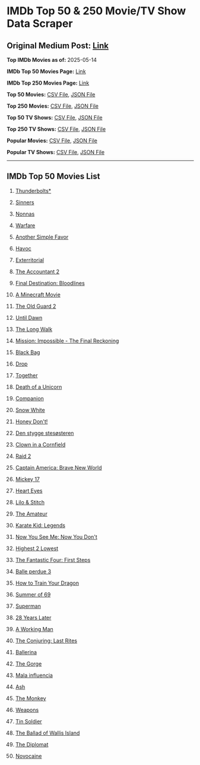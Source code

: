 # IMDb Top 50 & 250 Movie/TV Show Data Scraper

## Original Medium Post: [Link](https://medium.com/@nishantsahoo/which-movie-should-i-watch-5c83a3c0f5b1)

**Top IMDb Movies as of:** 2025-05-14

**IMDb Top 50 Movies Page:** [Link](https://www.imdb.com/search/title/?title_type=feature&release_date=2025-01-01,2025-12-31)

**IMDb Top 250 Movies Page:** [Link](https://www.imdb.com/chart/top/)

**Top 50 Movies:** [CSV File](/data/top50/movies.csv), [JSON File](/data/top50/movies.json)

**Top 250 Movies:** [CSV File](/data/top250/movies.csv), [JSON File](/data/top250/movies.json)

**Top 50 TV Shows:** [CSV File](/data/top50/shows.csv), [JSON File](/data/top50/shows.json)

**Top 250 TV Shows:** [CSV File](/data/top250/shows.csv), [JSON File](/data/top250/shows.json)

**Popular Movies:** [CSV File](/data/popular/movies.csv), [JSON File](/data/popular/movies.json)

**Popular TV Shows:** [CSV File](/data/popular/shows.csv), [JSON File](/data/popular/shows.json)

---

## IMDb Top 50 Movies List

1. [Thunderbolts\*](https://www.imdb.com/title/tt20969586/)

2. [Sinners](https://www.imdb.com/title/tt31193180/)

3. [Nonnas](https://www.imdb.com/title/tt28309594/)

4. [Warfare](https://www.imdb.com/title/tt31434639/)

5. [Another Simple Favor](https://www.imdb.com/title/tt20214908/)

6. [Havoc](https://www.imdb.com/title/tt14123284/)

7. [Exterritorial](https://www.imdb.com/title/tt30876483/)

8. [The Accountant 2](https://www.imdb.com/title/tt7068946/)

9. [Final Destination: Bloodlines](https://www.imdb.com/title/tt9619824/)

10. [A Minecraft Movie](https://www.imdb.com/title/tt3566834/)

11. [The Old Guard 2](https://www.imdb.com/title/tt14961624/)

12. [Until Dawn](https://www.imdb.com/title/tt30955489/)

13. [The Long Walk](https://www.imdb.com/title/tt10374610/)

14. [Mission: Impossible - The Final Reckoning](https://www.imdb.com/title/tt9603208/)

15. [Black Bag](https://www.imdb.com/title/tt30988739/)

16. [Drop](https://www.imdb.com/title/tt32149847/)

17. [Together](https://www.imdb.com/title/tt31184028/)

18. [Death of a Unicorn](https://www.imdb.com/title/tt28443655/)

19. [Companion](https://www.imdb.com/title/tt26584495/)

20. [Snow White](https://www.imdb.com/title/tt6208148/)

21. [Honey Don't!](https://www.imdb.com/title/tt30645201/)

22. [Den stygge stesøsteren](https://www.imdb.com/title/tt29344903/)

23. [Clown in a Cornfield](https://www.imdb.com/title/tt23060698/)

24. [Raid 2](https://www.imdb.com/title/tt28089700/)

25. [Captain America: Brave New World](https://www.imdb.com/title/tt14513804/)

26. [Mickey 17](https://www.imdb.com/title/tt12299608/)

27. [Heart Eyes](https://www.imdb.com/title/tt32558992/)

28. [Lilo & Stitch](https://www.imdb.com/title/tt11655566/)

29. [The Amateur](https://www.imdb.com/title/tt0899043/)

30. [Karate Kid: Legends](https://www.imdb.com/title/tt1674782/)

31. [Now You See Me: Now You Don't](https://www.imdb.com/title/tt4712810/)

32. [Highest 2 Lowest](https://www.imdb.com/title/tt31194612/)

33. [The Fantastic Four: First Steps](https://www.imdb.com/title/tt10676052/)

34. [Balle perdue 3](https://www.imdb.com/title/tt29768333/)

35. [How to Train Your Dragon](https://www.imdb.com/title/tt26743210/)

36. [Summer of 69](https://www.imdb.com/title/tt32378300/)

37. [Superman](https://www.imdb.com/title/tt5950044/)

38. [28 Years Later](https://www.imdb.com/title/tt10548174/)

39. [A Working Man](https://www.imdb.com/title/tt9150192/)

40. [The Conjuring: Last Rites](https://www.imdb.com/title/tt22898462/)

41. [Ballerina](https://www.imdb.com/title/tt7181546/)

42. [The Gorge](https://www.imdb.com/title/tt13654226/)

43. [Mala influencia](https://www.imdb.com/title/tt23558084/)

44. [Ash](https://www.imdb.com/title/tt17489650/)

45. [The Monkey](https://www.imdb.com/title/tt27714946/)

46. [Weapons](https://www.imdb.com/title/tt26581740/)

47. [Tin Soldier](https://www.imdb.com/title/tt20258920/)

48. [The Ballad of Wallis Island](https://www.imdb.com/title/tt27674982/)

49. [The Diplomat](https://www.imdb.com/title/tt26229612/)

50. [Novocaine](https://www.imdb.com/title/tt29603959/)

